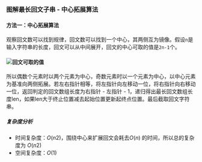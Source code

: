 ### 图解最长回文子串 - 中心拓展算法

#### 方法一：中心拓展算法

观察回文数可以找到规律，回文数可以找到一个中心，其两侧互为镜像。假设`n`是输入字符串的长度，回文可以从中间展开，回文的中心可取的值是`2n-1`个。

#### ![回文可取的值](https://zhuyue-1257159284.cos.ap-chengdu.myqcloud.com/LeetCode/LeetCode5.png?q-sign-algorithm=sha1&q-ak=AKIDCQYGpV59vjVASnoZRMwLEBWmJkHoAzwb&q-sign-time=1558413989;1558414889&q-key-time=1558413989;1558414889&q-header-list=&q-url-param-list=&q-signature=2d6ada112359610ad89fa31d32a30ce6afed6af8)

所以偶数个元素时以两个元素为中心，奇数元素时以一个元素为中心，以中心元素为基准向两侧拓展。若左右指针相等，将左指针向左移动一位，将右指针向右移动一位，返回判定的回文数组长度为右指针 - 左指针 - 1，递归得出最长回文数组长度len，如果len大于终止位置减去起始位置更新起终点位置。最后截取回文字符串。

##### 复杂度分析

- 时间复杂度：*O*(*n*2)，围绕中心来扩展回文会耗去*O*(*n*) 的时间，所以总的复杂度为 *O*(*n*2)
- 空间复杂度：*O*(1)
